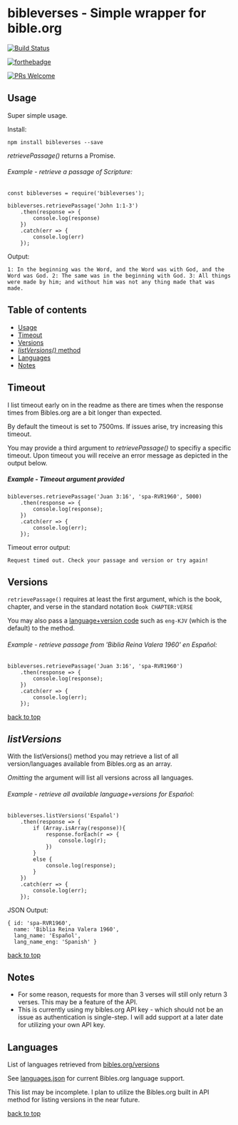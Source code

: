 # bibleverses - Simple wrapper for bible.org
[![Build Status](https://travis-ci.org/aflansburg/bibleverses.svg?branch=master)](https://travis-ci.org/aflansburg/bibleverses)

[![forthebadge](https://forthebadge.com/images/badges/made-with-javascript.svg)](https://nodejs.org/en/)

[![PRs Welcome](https://img.shields.io/badge/PRs-welcome-brightgreen.svg?style=flat-square)](http://makeapullrequest.com)

## Usage

Super simple usage.

Install:
```
npm install bibleverses --save
```

_retrievePassage()_ returns a Promise.

###### Example - retrieve a passage of Scripture:
```
const bibleverses = require('bibleverses');

bibleverses.retrievePassage('John 1:1-3')
    .then(response => {
        console.log(response)
    })
    .catch(err => {
        console.log(err)
    });
```

Output:
```
1: In the beginning was the Word, and the Word was with God, and the Word was God. 2: The same was in the beginning with God. 3: All things were made by him; and without him was not any thing made that was made.
```

## Table of contents
- [Usage](#usage)
- [Timeout](#timeout)
- [Versions](#versions)
- [_listVersions()_ method](#listversions)
- [Languages](#languages)
- [Notes](#notes)

## Timeout

I list timeout early on in the readme as there are times when the response times from Bibles.org are a bit longer than expected.

By default the timeout is set to 7500ms. If issues arise, try increasing this timeout.

You may provide a third argument to _retrievePassage()_ to specifiy a specific timeout. Upon timeout you will receive an error message as depicted in the output below.

##### Example - Timeout argument provided
```
bibleverses.retrievePassage('Juan 3:16', 'spa-RVR1960', 5000)
    .then(response => {
        console.log(response);
    })
    .catch(err => {
        console.log(err);
    });

```

Timeout error output:
```
Request timed out. Check your passage and version or try again!
```


## Versions

`retrievePassage()` requires at least the first argument, which is the book, chapter, and verse in the standard notation `Book CHAPTER:VERSE`

You may also pass a [language+version code](#listversions) such as `eng-KJV` (which is the default) to the method.

###### Example - retrieve passage from 'Biblia Reina Valera 1960' en Español:
```
bibleverses.retrievePassage('Juan 3:16', 'spa-RVR1960')
    .then(response => {
        console.log(response);
    })
    .catch(err => {
        console.log(err);
    });
```
[back to top](#table-of-contents)

## _listVersions_

With the listVersions() method you may retrieve a list of all version/languages available from Bibles.org as an array.

_Omitting_ the argument will list all versions across all languages.

###### Example - retrieve all available language+versions for Español:
```
bibleverses.listVersions('Español')
    .then(response => {
        if (Array.isArray(response)){
            response.forEach(r => {
                console.log(r);
            })
        }
        else {
            console.log(response);
        }
    })
    .catch(err => {
        console.log(err);
    });
```

JSON Output:
```
{ id: 'spa-RVR1960',
  name: 'Biblia Reina Valera 1960',
  lang_name: 'Español',
  lang_name_eng: 'Spanish' }
```
[back to top](#table-of-contents)

## Notes

- For some reason, requests for more than 3 verses will still only return 3 verses. This may be a feature of the API.
- This is currently using my bibles.org API key - which should not be an issue as authentication is single-step.
I will add support at a later date for utilizing your own API key.

## Languages

List of languages retrieved from [bibles.org/versions](https://bibles.org/versions/)

See [languages.json](https://github.com/aflansburg/bibleverses/blob/master/languages.json) for current Bibles.org language support.

This list may be incomplete. I plan to utilize the Bibles.org built in API method for listing versions in the near future.

[back to top](#table-of-contents)

